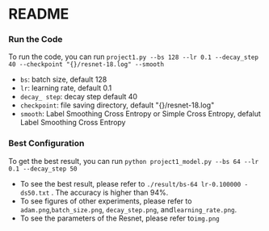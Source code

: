 # README

### Run the Code

To run the code, you can run `project1.py --bs 128 --lr 0.1 --decay_step 40 --checkpoint "{}/resnet-18.log" --smooth`

* `bs`: batch size, default 128
* `lr`: learning rate, default 0.1
* `decay_ step`: decay step default 40
* `checkpoint`: file saving directory, default "{}/resnet-18.log"
* `smooth`: Label Smoothing Cross Entropy or Simple Cross Entropy, defalut Label Smoothing Cross Entropy



### Best Configuration

To get the best result, you can run `python project1_model.py --bs 64 --lr 0.1 --decay_step 50`

* To see the best result, please refer to `./result/bs-64 lr-0.100000 -ds50.txt` . The accuracy is higher than 94%.
* To see figures of other experiments, please refer to `adam.png`,`batch_size.png`, `decay_step.png`, and`learning_rate.png`.
* To see the parameters of the Resnet, please refer to`img.png`



